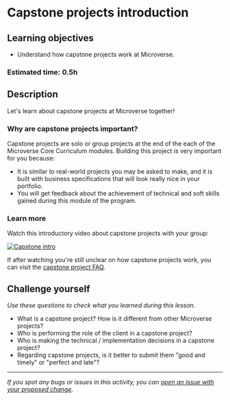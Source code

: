 # Capstone projects introduction

## Learning objectives

- Understand how capstone projects work at Microverse.

### Estimated time: 0.5h

## Description
Let's learn about capstone projects at Microverse together!

### Why are capstone projects important?
Capstone projects are solo or group projects at the end of the each of the Microverse Core Curriculum modules. Building this project is very important for you because:

- It is similar to real-world projects you may be asked to make, and it is built with business specifications that will look really nice in your portfolio.
- You will get feedback about the achievement of technical and soft skills gained during this module of the program.

### Learn more

Watch this introductory video about capstone projects with your group:

[![Capstone intro](https://img.youtube.com/vi/2dBGijG_a7I/0.jpg)](https://www.youtube.com/watch?v=2dBGijG_a7I)

If after watching you're still unclear on how capstone projects work, you can visit the [capstone project FAQ](https://microverse.zendesk.com/hc/en-us/sections/360009497534-Capstone-Projects).

## Challenge yourself
*Use these questions to check what you learned during this lesson.* 

- What is a capstone project? How is it different from other Microverse projects?
- Who is performing the role of the client in a capstone project?
- Who is making the technical / implementation decisions in a capstone project?
- Regarding capstone projects, is it better to submit them "good and timely" or "perfect and late"?

------

_If you spot any bugs or issues in this activity, you can [open an issue with your proposed change](https://github.com/microverseinc/curriculum-transversal-skills/blob/main/git-github/articles/open_issue.md)._